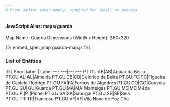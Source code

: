 ```yaml
---
# Front matter (even empty) required for Jekyll to process
---
```


#### JavaScript Alias: maps/guarda

Map Name: Guarda
Dimensions (Width x Height): 280x320



{% embed_spec_map guarda-map.js %}

### List of Entities

ID | Short label | Label
---|---|---|---
PT.GU.AB|AB|Aguiar da Beira
PT.GU.AL|AL|Almeida
PT.GU.CB|CB|Celorico da Beira
PT.GU.FC|FC|Figueira de Castelo Rodrigo
PT.GU.FA|FA|Fornos de Algodres
PT.GU.GO|GO|Gouveia
PT.GU.GU|GU|Guarda
PT.GU.MA|MA|Manteigas
PT.GU.ME|ME|Mêda
PT.GU.PI|PI|Pinhel
PT.GU.SA|SA|Sabugal
PT.GU.SE|SE|Seia
PT.GU.TR|TR|Trancoso
PT.GU.VF|VF|Vila Nova de Foz Côa

